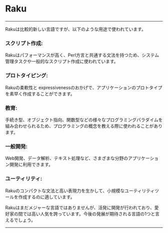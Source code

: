 # Raku
### 
---

Rakuは比較的新しい言語ですが、以下のような用途で使われています。

### スクリプト作成: 
Rakuはパフォーマンスが高く、Perl方言と共通する文法を持つため、システム管理タスクや一般的なスクリプト作成に使われています。
### プロトタイピング: 
Rakuの柔軟性と expressivenessのおかげで、アプリケーションのプロトタイプを素早く作成することができます。
### 教育: 
手続き型、オブジェクト指向、関数型などの様々なプログラミングパラダイムを組み合わせられるため、プログラミングの概念を教える際に使われることがあります。
### 一般開発: 
Web開発、データ解析、テキスト処理など、さまざまな分野のアプリケーション開発に利用できます。
### ユーティリティ: 
Rakuのコンパクトな文法と高い表現力を生かして、小規模なユーティリティツールを作成するのに適しています。

Rakuはまだメジャーな言語ではありませんが、活発に開発が行われており、愛好家の間では高い人気を誇っています。今後の発展が期待される言語の1つと言えるでしょう。




---

